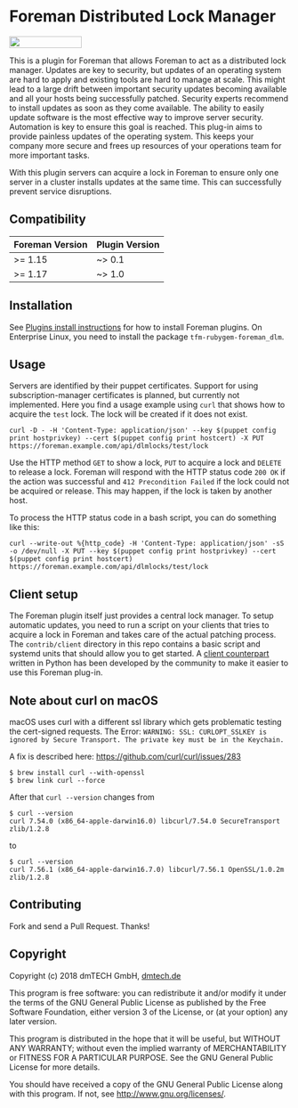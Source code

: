 # Foreman Distributed Lock Manager

[<img src="https://opensourcelogos.aws.dmtech.cloud/dmTECH_opensource_logo%401x.svg" height="21" width="130">](https://www.dmtech.de/)

This is a plugin for Foreman that allows Foreman to act as a distributed lock manager.
Updates are key to security, but updates of an operating system are hard to apply and existing tools are hard to manage at scale. This might lead to a large drift between important security updates becoming available and all your hosts being successfully patched. Security experts recommend to install updates as soon as they come available. The ability to easily update software is the most effective way to improve server security. Automation is key to ensure this goal is reached.
This plug-in aims to provide painless updates of the operating system. This keeps your company more secure and frees up resources of your operations team for more important tasks.

With this plugin servers can acquire a lock in Foreman to ensure only one server in a cluster installs updates at the same time. This can successfully prevent service disruptions.

## Compatibility

| Foreman Version | Plugin Version |
| --------------- | -------------- |
| >= 1.15         | ~> 0.1         |
| >= 1.17         | ~> 1.0         |

## Installation

See [Plugins install instructions](https://theforeman.org/plugins/)
for how to install Foreman plugins.
On Enterprise Linux, you need to install the package `tfm-rubygem-foreman_dlm`.

## Usage

Servers are identified by their puppet certificates. Support for using subscription-manager certificates is planned, but currently not implemented.
Here you find a usage example using `curl` that shows how to acquire the `test` lock. The lock will be created if it does not exist.

```
curl -D - -H 'Content-Type: application/json' --key $(puppet config print hostprivkey) --cert $(puppet config print hostcert) -X PUT https://foreman.example.com/api/dlmlocks/test/lock
```

Use the HTTP method `GET` to show a lock, `PUT` to acquire a lock and `DELETE` to release a lock.
Foreman will respond with the HTTP status code `200 OK` if the action was successful and `412 Precondition Failed` if the lock could not be acquired or release. This may happen, if the lock is taken by another host.

To process the HTTP status code in a bash script, you can do something like this:
```
curl --write-out %{http_code} -H 'Content-Type: application/json' -sS -o /dev/null -X PUT --key $(puppet config print hostprivkey) --cert $(puppet config print hostcert) https://foreman.example.com/api/dlmlocks/test/lock
```

## Client setup

The Foreman plugin itself just provides a central lock manager. To setup automatic updates, you need to run a script on your clients that tries to acquire a lock in Foreman and takes care of the actual patching process.
The `contrib/client` directory in this repo contains a basic script and systemd units that should allow you to get started.
A [client counterpart](https://github.com/schlitzered/foreman_dlm_updater) written in Python has been developed by the community to make it easier to use this Foreman plug-in.

## Note about curl on macOS

macOS uses curl with a different ssl library which gets problematic testing the cert-signed requests.
The Error:
`WARNING: SSL: CURLOPT_SSLKEY is ignored by Secure Transport. The private key must be in the Keychain.`

A fix is described here:
https://github.com/curl/curl/issues/283

```
$ brew install curl --with-openssl
$ brew link curl --force
```

After that `curl --version` changes from
```
$ curl --version
curl 7.54.0 (x86_64-apple-darwin16.0) libcurl/7.54.0 SecureTransport zlib/1.2.8
```
to
```
$ curl --version
curl 7.56.1 (x86_64-apple-darwin16.7.0) libcurl/7.56.1 OpenSSL/1.0.2m zlib/1.2.8
```


## Contributing

Fork and send a Pull Request. Thanks!

## Copyright

Copyright (c) 2018 dmTECH GmbH, [dmtech.de](https://www.dmtech.de/)

This program is free software: you can redistribute it and/or modify
it under the terms of the GNU General Public License as published by
the Free Software Foundation, either version 3 of the License, or
(at your option) any later version.

This program is distributed in the hope that it will be useful,
but WITHOUT ANY WARRANTY; without even the implied warranty of
MERCHANTABILITY or FITNESS FOR A PARTICULAR PURPOSE.  See the
GNU General Public License for more details.

You should have received a copy of the GNU General Public License
along with this program.  If not, see <http://www.gnu.org/licenses/>.

